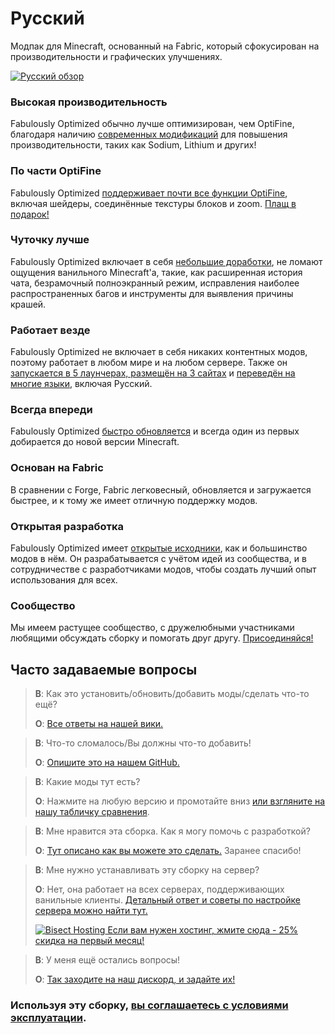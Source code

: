 # Русский

Модпак для Minecraft, основанный на Fabric, который сфокусирован на производительности и графических улучшениях.

[![Русский обзор](https://img.youtube.com/vi/3Oylcgt1nyw/hqdefault.jpg)](https://www.youtube.com/watch?v=3Oylcgt1nyw)

### Высокая производительность

Fabulously Optimized обычно лучше оптимизирован, чем OptiFine, благодаря наличию [современных модификаций][1] для повышения производительности, таких как Sodium, Lithium и других!

### По части OptiFine

Fabulously Optimized [поддерживает почти все функции OptiFine][2], включая шейдеры, соединённые текстуры блоков и zoom. [Плащ в подарок!][3]

### Чуточку лучше

Fabulously Optimized включает в себя [небольшие доработки][4], не ломают ощущения ванильного Minecraft'a, такие, как расширенная история чата, безрамочный полноэкранный режим, исправления наиболее распространенных багов и инструменты для выявления причины крашей.

### Работает везде

Fabulously Optimized не включает в себя никаких контентных модов, поэтому работает в любом мире и на любом сервере. Также он [запускается в 5 лаунчерах, размещён на 3 сайтах][6] и [переведён на многие языки][7], включая Русский.

### Всегда впереди

Fabulously Optimized [быстро обновляется][5] и всегда один из первых добирается до новой версии Minecraft.

### Основан на Fabric

В сравнении с Forge, Fabric легковесный, обновляется и загружается быстрее, и к тому же имеет отличную поддержку модов.

### Открытая разработка

Fabulously Optimized имеет [открытые исходники][8], как и большинство модов в нём. Он разрабатывается с учётом идей из сообщества, и в сотрудничестве с разработчиками модов, чтобы создать лучший опыт использования для всех.

### Сообщество

Мы имеем растущее сообщество, с дружелюбными участниками любящими обсуждать сборку и помогать друг другу. [Присоединяйся!][10]

## Часто задаваемые вопросы

> **В**: Как это установить/обновить/добавить моды/сделать что-то ещё?
> 
> **О**: [Все ответы на нашей вики.][11]


> **В**: Что-то сломалось/Вы должны что-то добавить!
> 
> **О**: [Опишите это на нашем GitHub.][8]


> **В**: Какие моды тут есть?
> 
> **О**: Нажмите на любую версию и промотайте вниз [или взгляните на нашу табличку сравнения][12].


> **В**: Мне нравится эта сборка. Как я могу помочь с разработкой?
> 
> **О**: [Тут описано как вы можете это сделать.][16] Заранее спасибо!


> **В**: Мне нужно устанавливать эту сборку на сервер?
> 
> **О**: Нет, она работает на всех серверах, поддерживающих ванильные клиенты. [Детальный ответ и советы по настройке сервера можно найти тут.][13]
> 
> [![Bisect Hosting](https://i.ibb.co/gr9mSxW/image.png) Если вам нужен хостинг, жмите сюда - 25% скидка на первый месяц!][14]


> **В**: У меня ещё остались вопросы!
> 
> **О**: [Так заходите на наш дискорд, и задайте их!][10]

### Используя эту сборку, [вы соглашаетесь с условиями эксплуатации][15].

[1]: https://github.com/Fabulously-Optimized/fabulously-optimized/blob/main/INCLUDED-MODS.md#smooth
[2]: https://fabulously-optimized.gitbook.io/modpack/readme/give-up-optifine
[3]: https://fabulously-optimized.gitbook.io/modpack/readme/free-cape
[4]: https://github.com/Fabulously-Optimized/fabulously-optimized/blob/main/INCLUDED-MODS.md#functional
[5]: https://github.com/Fabulously-Optimized/fabulously-optimized/blob/main/CHANGELOG.md
[6]: https://github.com/Fabulously-Optimized/fabulously-optimized#downloads
[7]: https://fabulously-optimized.gitbook.io/modpack/readme/language-support
[8]: https://github.com/Fabulously-Optimized/fabulously-optimized
[8]: https://github.com/Fabulously-Optimized/fabulously-optimized
[10]: https://discord.gg/yxaXtaQqdB
[10]: https://discord.gg/yxaXtaQqdB
[11]: https://fabulously-optimized.gitbook.io/modpack/
[12]: https://github.com/Fabulously-Optimized/fabulously-optimized/blob/main/INCLUDED-MODS.md
[13]: https://fabulously-optimized.gitbook.io/modpack/readme/server-setup
[14]: https://www.bisecthosting.com/clients/aff.php?aff=2604
[16]: https://github.com/Fabulously-Optimized/fabulously-optimized/blob/main/CONTRIBUTING.md
[15]: https://github.com/Fabulously-Optimized/fabulously-optimized#disclaimers

